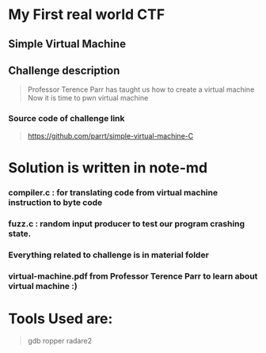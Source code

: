 # My First real world CTF
## Simple Virtual Machine 
## Challenge description 
> Professor Terence Parr has taught
> us how to create a virtual machine 
> Now it is time to pwn virtual machine

### Source code of challenge link
> https://github.com/parrt/simple-virtual-machine-C

# Solution is written in note-md
### compiler.c : for translating code from virtual machine instruction to byte code
### fuzz.c : random input producer to test our program crashing state.
### Everything related to challenge is in material folder
### virtual-machine.pdf from Professor Terence Parr to learn about virtual machine :)
# Tools Used are:
> gdb
> ropper
> radare2
